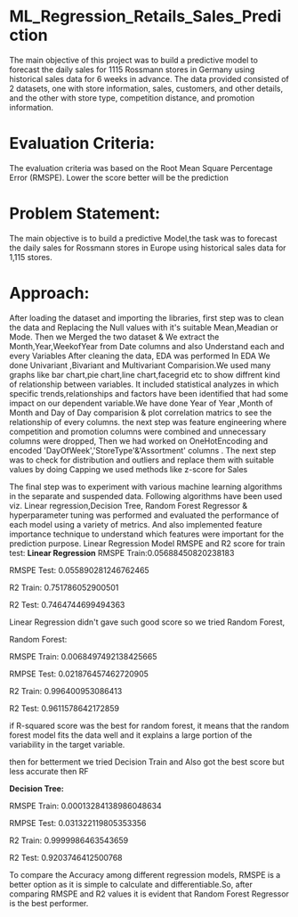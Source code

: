 # ML_Regression_Retails_Sales_Prediction

The main objective of this project was to build a predictive model to forecast the daily sales for 1115 Rossmann stores in Germany using historical sales data for 6 weeks in advance. The data provided consisted of 2 datasets, one with store information, sales, customers, and other details, and the other with store type, competition distance, and promotion information. 
# **Evaluation Criteria:**
The evaluation criteria was based on the Root Mean Square Percentage Error (RMSPE). Lower the score better will be the prediction

# **Problem Statement**:
The main objective is to build a predictive Model,the task was to forecast the daily sales for Rossmann stores in Europe using historical sales data for 1,115 stores.

# **Approach:**
After loading the dataset and importing the libraries, first step was to clean the data and Replacing the Null values with it's suitable Mean,Meadian or Mode.
Then we Merged the two dataset & We extract the Month,Year,WeekofYear from Date columns and also Understand each and every Variables After cleaning the data, EDA was performed In EDA We done Univariant ,Bivariant and Multivariant Comparision.We used many graphs like bar chart,pie chart,line chart,facegrid etc to show diffrent kind of relationship between variables.
It included statistical analyzes in which specific trends,relationships and factors have been identified that had some impact on our dependent variable.We have done Year of Year ,Month of Month and Day of Day comparision & plot correlation matrics to see the relationship of every columns.
the next step was feature engineering where competition and promotion columns were combined and unnecessary columns were dropped,
Then we had worked on OneHotEncoding and encoded 'DayOfWeek','StoreType'&'Assortment' columns . The next step was to check for distribution and outliers and replace them with suitable values by doing Capping we used methods like z-score for Sales

The final step was to experiment with various machine learning algorithms in the separate and suspended data. Following algorithms have been used viz. Linear regression,Decision Tree, Random Forest Regressor & hyperparameter tuning was performed and evaluated the performance of each model using
a variety of metrics. And also implemented feature importance technique to understand which features were important for the prediction purpose.
Linear Regression Model RMSPE and R2 score for train test:
**Linear Regression**
RMSPE Train:0.05688450820238183

RMSPE Test: 0.055890281246762465

R2 Train: 0.751786052900501

R2 Test: 0.7464744699494363

Linear Regression didn't gave such good score so we tried Random Forest,

Random Forest: 

RMSPE Train: 0.0068497492138425665

RMPSE Test: 0.021876457462720905

R2 Train: 0.996400953086413

R2 Test: 0.9611578642172859

if R-squared score was the best for random forest, it means that the random forest model fits the data well and it explains a large portion of the variability in the target variable.

then for betterment we tried Decision Train and Also got the best score but less accurate then RF

**Decision Tree:**

RMSPE Train: 0.00013284138986048634

RMPSE Test: 0.031322119805353356

R2 Train: 0.9999986463543659

R2 Test: 0.9203746412500768

To compare the Accuracy among different regression models, RMSPE is a better option as it is simple to calculate and differentiable.So, after comparing RMSPE and R2 values it is evident that Random Forest Regressor is the best performer. 
